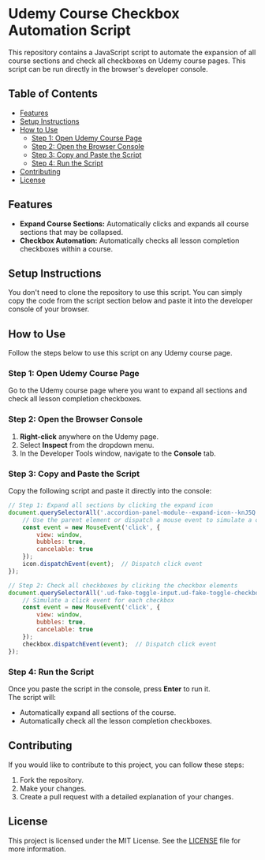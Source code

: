 # Udemy Course Checkbox Automation Script

This repository contains a JavaScript script to automate the expansion of all course sections and check all checkboxes on Udemy course pages. This script can be run directly in the browser's developer console.

## Table of Contents
- [Features](#features)
- [Setup Instructions](#setup-instructions)
- [How to Use](#how-to-use)
  - [Step 1: Open Udemy Course Page](#step-1-open-udemy-course-page)
  - [Step 2: Open the Browser Console](#step-2-open-the-browser-console)
  - [Step 3: Copy and Paste the Script](#step-3-copy-and-paste-the-script)
  - [Step 4: Run the Script](#step-4-run-the-script)
- [Contributing](#contributing)
- [License](#license)

## Features
- **Expand Course Sections:** Automatically clicks and expands all course sections that may be collapsed.
- **Checkbox Automation:** Automatically checks all lesson completion checkboxes within a course.

## Setup Instructions
You don't need to clone the repository to use this script. You can simply copy the code from the script section below and paste it into the developer console of your browser.

## How to Use

Follow the steps below to use this script on any Udemy course page.

### Step 1: Open Udemy Course Page
Go to the Udemy course page where you want to expand all sections and check all lesson completion checkboxes.

### Step 2: Open the Browser Console
1. **Right-click** anywhere on the Udemy page.
2. Select **Inspect** from the dropdown menu.
3. In the Developer Tools window, navigate to the **Console** tab.

### Step 3: Copy and Paste the Script
Copy the following script and paste it directly into the console:

```javascript
// Step 1: Expand all sections by clicking the expand icon
document.querySelectorAll('.accordion-panel-module--expand-icon--knJ5Q').forEach(icon => {
    // Use the parent element or dispatch a mouse event to simulate a click
    const event = new MouseEvent('click', {
        view: window,
        bubbles: true,
        cancelable: true
    });
    icon.dispatchEvent(event);  // Dispatch click event
});

// Step 2: Check all checkboxes by clicking the checkbox elements
document.querySelectorAll('.ud-fake-toggle-input.ud-fake-toggle-checkbox').forEach(checkbox => {
    // Simulate a click event for each checkbox
    const event = new MouseEvent('click', {
        view: window,
        bubbles: true,
        cancelable: true
    });
    checkbox.dispatchEvent(event);  // Dispatch click event
});
```


### Step 4: Run the Script
Once you paste the script in the console, press **Enter** to run it.  
The script will:
- Automatically expand all sections of the course.
- Automatically check all the lesson completion checkboxes.

## Contributing
If you would like to contribute to this project, you can follow these steps:
1. Fork the repository.
2. Make your changes.
3. Create a pull request with a detailed explanation of your changes.

## License
This project is licensed under the MIT License. See the [LICENSE](LICENSE) file for more information.
